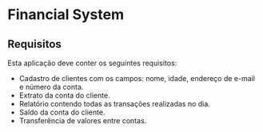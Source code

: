 # Financial System

## Requisitos

Esta aplicação deve conter os seguintes requisitos:

* Cadastro de clientes com os campos: nome, idade, endereço de e-mail e número da conta.
* Extrato da conta do cliente.
* Relatório contendo todas as transações realizadas no dia.
* Saldo da conta do cliente.
* Transferência de valores entre contas.


